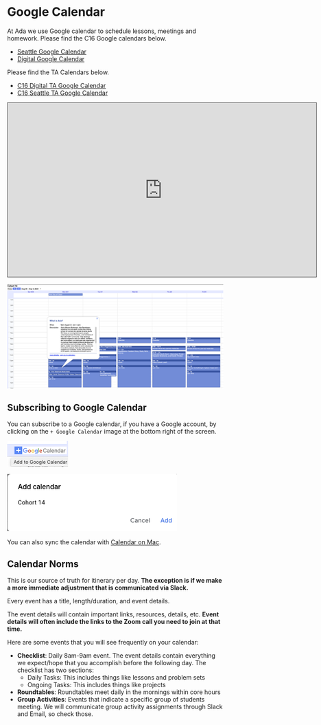 # Google Calendar

At Ada we use Google calendar to schedule lessons, meetings and homework. Please find the C16 Google calendars below.

* [Seattle Google Calendar](https://calendar.google.com/calendar/u/0?cid=Y19rZ3VxbDZ1MXVqcjB0Z3I4c2Q0b2I1Nmc4c0Bncm91cC5jYWxlbmRhci5nb29nbGUuY29t)
* [Digital Google Calendar](https://calendar.google.com/calendar/embed?src=c_5f463b1m1a0umrfmfvja8dnao8%40group.calendar.google.com&ctz=America%2FLos_Angeles)

Please find the TA Calendars below.

* [C16 Digital TA Google Calendar](https://calendar.google.com/calendar/u/0?cid=Y19zYnYwbTZqNGZ0Mmt2aTN1dHBlbWpoMGVoZ0Bncm91cC5jYWxlbmRhci5nb29nbGUuY29t)
* [C16 Seattle TA Google Calendar](https://calendar.google.com/calendar/u/0?cid=Y18zZmIzdmF2cjhudjNmNDd2cWVyc2psdmwzb0Bncm91cC5jYWxlbmRhci5nb29nbGUuY29t)

<iframe src="https://adaacademy.hosted.panopto.com/Panopto/Pages/Embed.aspx?id=e1469d77-e54e-414b-96a9-ac1800578b41&autoplay=false&offerviewer=true&showtitle=true&showbrand=false&start=0&interactivity=all" height="405" width="720" style="border: 1px solid #464646;" allowfullscreen allow="autoplay"></iframe>

![Calendar Image](../assets/calendar.png)

## Subscribing to Google Calendar

You can subscribe to a Google calendar, if you have a Google account, by clicking on the `+ Google Calendar` image at the bottom right of the screen.

![Subscribe link](../assets/calendar-subscribe.png)

![Add calendar Cohort 15](../assets/add-calendar.png)

You can also sync the calendar with [Calendar on Mac](https://www.howtogeek.com/tips/how-to-add-your-gmail-calendar-to-the-calendar-on-mac-os-x/).

## Calendar Norms

This is our source of truth for itinerary per day. **The exception is if we make a more immediate adjustment that is communicated via Slack.**

Every event has a title, length/duration, and event details.

The event details will contain important links, resources, details, etc. **Event details will often include the links to the Zoom call you need to join at that time.**

Here are some events that you will see frequently on your calendar:

- **Checklist**: Daily 8am-9am event. The event details contain everything we expect/hope that you accomplish before the following day. The checklist has two sections:
    - Daily Tasks: This includes things like lessons and problem sets
    - Ongoing Tasks: This includes things like projects
- **Roundtables**: Roundtables meet daily in the mornings within core hours
- **Group Activities**: Events that indicate a specific group of students meeting. We will communicate group activity assignments through Slack and Email, so check those.
